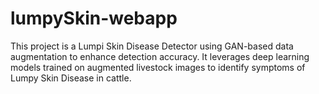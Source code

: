﻿# lumpySkin-webapp
  This project is a Lumpi Skin Disease Detector using GAN-based data augmentation to enhance detection accuracy. It leverages deep learning models trained on augmented livestock images to identify symptoms of Lumpy Skin Disease in cattle.
